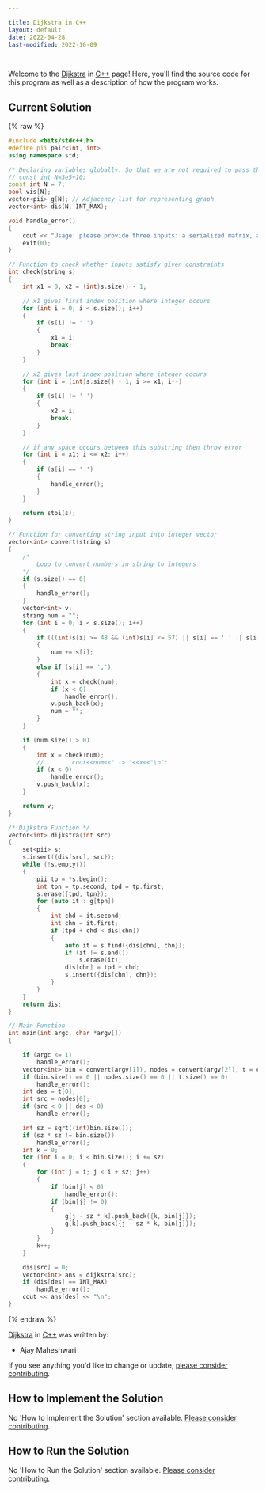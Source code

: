 ```yaml
---

title: Dijkstra in C++
layout: default
date: 2022-04-28
last-modified: 2022-10-09

---
```


Welcome to the [Dijkstra](https://sampleprograms.io/projects/dijkstra) in [C++](https://sampleprograms.io/languages/c-plus-plus) page! Here, you'll find the source code for this program as well as a description of how the program works.

## Current Solution

{% raw %}

```c++
#include <bits/stdc++.h>
#define pii pair<int, int>
using namespace std;

/* Declaring variables globally. So that we are not required to pass them in functions as parameters */
// const int N=3e5+10;
const int N = 7;
bool vis[N];
vector<pii> g[N]; // Adjacency list for representing graph
vector<int> dis(N, INT_MAX);

void handle_error()
{
    cout << "Usage: please provide three inputs: a serialized matrix, a source node and a destination node";
    exit(0);
}

// Function to check whether inputs satisfy given constraints
int check(string s)
{
    int x1 = 0, x2 = (int)s.size() - 1;

    // x1 gives first index position where integer occurs
    for (int i = 0; i < s.size(); i++)
    {
        if (s[i] != ' ')
        {
            x1 = i;
            break;
        }
    }

    // x2 gives last index position where integer occurs
    for (int i = (int)s.size() - 1; i >= x1; i--)
    {
        if (s[i] != ' ')
        {
            x2 = i;
            break;
        }
    }

    // if any space occurs between this substring then throw error
    for (int i = x1; i <= x2; i++)
    {
        if (s[i] == ' ')
        {
            handle_error();
        }
    }

    return stoi(s);
}

// Function for converting string input into integer vector
vector<int> convert(string s)
{
    /*
        Loop to convert numbers in string to integers
    */
    if (s.size() == 0)
    {
        handle_error();
    }
    vector<int> v;
    string num = "";
    for (int i = 0; i < s.size(); i++)
    {
        if (((int)s[i] >= 48 && (int)s[i] <= 57) || s[i] == ' ' || s[i] == '-')
        {
            num += s[i];
        }
        else if (s[i] == ',')
        {
            int x = check(num);
            if (x < 0)
                handle_error();
            v.push_back(x);
            num = "";
        }
    }

    if (num.size() > 0)
    {
        int x = check(num);
        //        cout<<num<<" -> "<<x<<"\n";
        if (x < 0)
            handle_error();
        v.push_back(x);
    }

    return v;
}

/* Dijkstra Function */
vector<int> dijkstra(int src)
{
    set<pii> s;
    s.insert({dis[src], src});
    while (!s.empty())
    {
        pii tp = *s.begin();
        int tpn = tp.second, tpd = tp.first;
        s.erase({tpd, tpn});
        for (auto it : g[tpn])
        {
            int chd = it.second;
            int chn = it.first;
            if (tpd + chd < dis[chn])
            {
                auto it = s.find({dis[chn], chn});
                if (it != s.end())
                    s.erase(it);
                dis[chn] = tpd + chd;
                s.insert({dis[chn], chn});
            }
        }
    }
    return dis;
}

// Main Function
int main(int argc, char *argv[])
{

    if (argc <= 1)
        handle_error();
    vector<int> bin = convert(argv[1]), nodes = convert(argv[2]), t = convert(argv[3]);
    if (bin.size() == 0 || nodes.size() == 0 || t.size() == 0)
        handle_error();
    int des = t[0];
    int src = nodes[0];
    if (src < 0 || des < 0)
        handle_error();

    int sz = sqrt((int)bin.size());
    if (sz * sz != bin.size())
        handle_error();
    int k = 0;
    for (int i = 0; i < bin.size(); i += sz)
    {
        for (int j = i; j < i + sz; j++)
        {
            if (bin[j] < 0)
                handle_error();
            if (bin[j] != 0)
            {
                g[j - sz * k].push_back({k, bin[j]});
                g[k].push_back({j - sz * k, bin[j]});
            }
        }
        k++;
    }

    dis[src] = 0;
    vector<int> ans = dijkstra(src);
    if (dis[des] == INT_MAX)
        handle_error();
    cout << ans[des] << "\n";
}
```

{% endraw %}

[Dijkstra](https://sampleprograms.io/projects/dijkstra) in [C++](https://sampleprograms.io/languages/c-plus-plus) was written by:

- Ajay Maheshwari

If you see anything you'd like to change or update, [please consider contributing](https://github.com/TheRenegadeCoder/sample-programs).

## How to Implement the Solution

No 'How to Implement the Solution' section available. [Please consider contributing](https://github.com/TheRenegadeCoder/sample-programs-website).

## How to Run the Solution

No 'How to Run the Solution' section available. [Please consider contributing](https://github.com/TheRenegadeCoder/sample-programs-website).